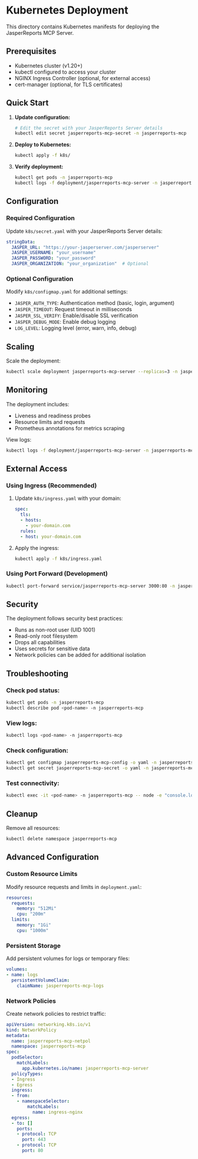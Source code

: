 # Kubernetes Deployment

This directory contains Kubernetes manifests for deploying the JasperReports MCP Server.

## Prerequisites

- Kubernetes cluster (v1.20+)
- kubectl configured to access your cluster
- NGINX Ingress Controller (optional, for external access)
- cert-manager (optional, for TLS certificates)

## Quick Start

1. **Update configuration:**
   ```bash
   # Edit the secret with your JasperReports Server details
   kubectl edit secret jasperreports-mcp-secret -n jasperreports-mcp
   ```

2. **Deploy to Kubernetes:**
   ```bash
   kubectl apply -f k8s/
   ```

3. **Verify deployment:**
   ```bash
   kubectl get pods -n jasperreports-mcp
   kubectl logs -f deployment/jasperreports-mcp-server -n jasperreports-mcp
   ```

## Configuration

### Required Configuration

Update `k8s/secret.yaml` with your JasperReports Server details:

```yaml
stringData:
  JASPER_URL: "https://your-jasperserver.com/jasperserver"
  JASPER_USERNAME: "your_username"
  JASPER_PASSWORD: "your_password"
  JASPER_ORGANIZATION: "your_organization"  # Optional
```

### Optional Configuration

Modify `k8s/configmap.yaml` for additional settings:

- `JASPER_AUTH_TYPE`: Authentication method (basic, login, argument)
- `JASPER_TIMEOUT`: Request timeout in milliseconds
- `JASPER_SSL_VERIFY`: Enable/disable SSL verification
- `JASPER_DEBUG_MODE`: Enable debug logging
- `LOG_LEVEL`: Logging level (error, warn, info, debug)

## Scaling

Scale the deployment:

```bash
kubectl scale deployment jasperreports-mcp-server --replicas=3 -n jasperreports-mcp
```

## Monitoring

The deployment includes:

- Liveness and readiness probes
- Resource limits and requests
- Prometheus annotations for metrics scraping

View logs:

```bash
kubectl logs -f deployment/jasperreports-mcp-server -n jasperreports-mcp
```

## External Access

### Using Ingress (Recommended)

1. Update `k8s/ingress.yaml` with your domain:
   ```yaml
   spec:
     tls:
     - hosts:
       - your-domain.com
     rules:
     - host: your-domain.com
   ```

2. Apply the ingress:
   ```bash
   kubectl apply -f k8s/ingress.yaml
   ```

### Using Port Forward (Development)

```bash
kubectl port-forward service/jasperreports-mcp-server 3000:80 -n jasperreports-mcp
```

## Security

The deployment follows security best practices:

- Runs as non-root user (UID 1001)
- Read-only root filesystem
- Drops all capabilities
- Uses secrets for sensitive data
- Network policies can be added for additional isolation

## Troubleshooting

### Check pod status:
```bash
kubectl get pods -n jasperreports-mcp
kubectl describe pod <pod-name> -n jasperreports-mcp
```

### View logs:
```bash
kubectl logs <pod-name> -n jasperreports-mcp
```

### Check configuration:
```bash
kubectl get configmap jasperreports-mcp-config -o yaml -n jasperreports-mcp
kubectl get secret jasperreports-mcp-secret -o yaml -n jasperreports-mcp
```

### Test connectivity:
```bash
kubectl exec -it <pod-name> -n jasperreports-mcp -- node -e "console.log('Test connection')"
```

## Cleanup

Remove all resources:

```bash
kubectl delete namespace jasperreports-mcp
```

## Advanced Configuration

### Custom Resource Limits

Modify resource requests and limits in `deployment.yaml`:

```yaml
resources:
  requests:
    memory: "512Mi"
    cpu: "200m"
  limits:
    memory: "1Gi"
    cpu: "1000m"
```

### Persistent Storage

Add persistent volumes for logs or temporary files:

```yaml
volumes:
- name: logs
  persistentVolumeClaim:
    claimName: jasperreports-mcp-logs
```

### Network Policies

Create network policies to restrict traffic:

```yaml
apiVersion: networking.k8s.io/v1
kind: NetworkPolicy
metadata:
  name: jasperreports-mcp-netpol
  namespace: jasperreports-mcp
spec:
  podSelector:
    matchLabels:
      app.kubernetes.io/name: jasperreports-mcp-server
  policyTypes:
  - Ingress
  - Egress
  ingress:
  - from:
    - namespaceSelector:
        matchLabels:
          name: ingress-nginx
  egress:
  - to: []
    ports:
    - protocol: TCP
      port: 443
    - protocol: TCP
      port: 80
```